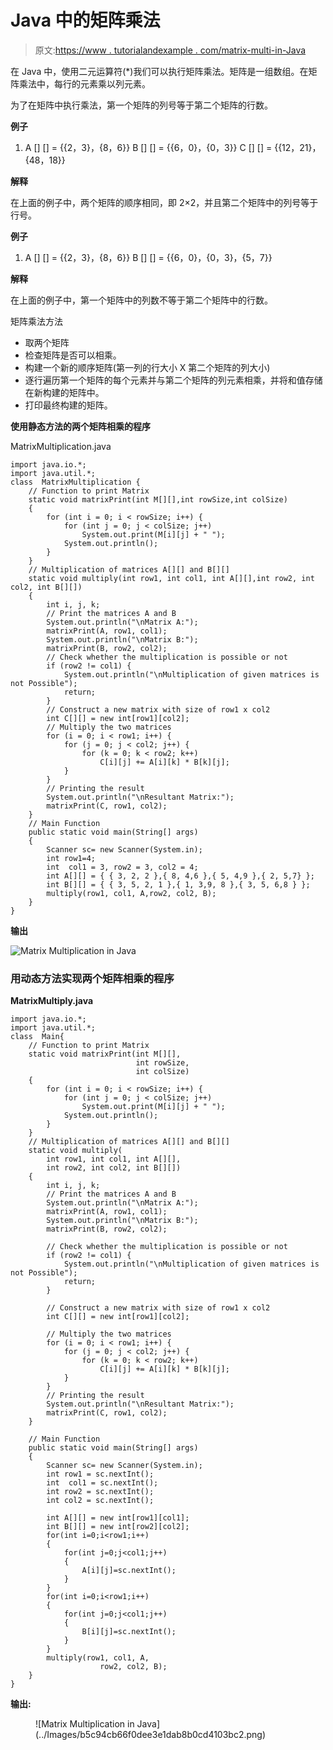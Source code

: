 # Java 中的矩阵乘法

> 原文:[https://www . tutorialandexample . com/matrix-multi-in-Java](https://www.tutorialandexample.com/matrix-multiplication-in-java)

在 Java 中，使用二元运算符(*)我们可以执行矩阵乘法。矩阵是一组数组。在矩阵乘法中，每行的元素乘以列元素。

为了在矩阵中执行乘法，第一个矩阵的列号等于第二个矩阵的行数。

**例子**

1.  A [] [] = {{2，3}，{8，6}}
    B [] [] = {{6，0}，{0，3}}
    C [] [] = {{12，21}，{48，18}}

**解释**

在上面的例子中，两个矩阵的顺序相同，即 2×2，并且第二个矩阵中的列号等于行号。

**例子**

1.  A [] [] = {{2，3}，{8，6}}
    B [] [] = {{6，0}，{0，3}，{5，7}}

**解释**

在上面的例子中，第一个矩阵中的列数不等于第二个矩阵中的行数。

矩阵乘法方法

*   取两个矩阵
*   检查矩阵是否可以相乘。
*   构建一个新的顺序矩阵(第一列的行大小 X 第二个矩阵的列大小)
*   逐行遍历第一个矩阵的每个元素并与第二个矩阵的列元素相乘，并将和值存储在新构建的矩阵中。
*   打印最终构建的矩阵。

**使用静态方法的两个矩阵相乘的程序**

MatrixMultiplication.java

```
import java.io.*;
import java.util.*;
class  MatrixMultiplication {
	// Function to print Matrix
	static void matrixPrint(int M[][],int rowSize,int colSize)
	{
		for (int i = 0; i < rowSize; i++) {
			for (int j = 0; j < colSize; j++)
				System.out.print(M[i][j] + " ");
			System.out.println();
		}
	}
	// Multiplication of matrices A[][] and B[][] 
	static void multiply(int row1, int col1, int A[][],int row2, int col2, int B[][])
	{
		int i, j, k;
		// Print the matrices A and B
		System.out.println("\nMatrix A:");
		matrixPrint(A, row1, col1);
		System.out.println("\nMatrix B:");
		matrixPrint(B, row2, col2);
        // Check whether the multiplication is possible or not
		if (row2 != col1) {
			System.out.println("\nMultiplication of given matrices is not Possible");
			return;
		}
		// Construct a new matrix with size of row1 x col2
		int C[][] = new int[row1][col2];
		// Multiply the two matrices
		for (i = 0; i < row1; i++) {
			for (j = 0; j < col2; j++) {
				for (k = 0; k < row2; k++)
					C[i][j] += A[i][k] * B[k][j];
			}
		}
		// Printing the result
		System.out.println("\nResultant Matrix:");
		matrixPrint(C, row1, col2);
	}
	// Main Function
	public static void main(String[] args)
	{
        Scanner sc= new Scanner(System.in);
        int row1=4;
		int  col1 = 3, row2 = 3, col2 = 4;
		int A[][] = { { 3, 2, 2 },{ 8, 4,6 },{ 5, 4,9 },{ 2, 5,7} };
		int B[][] = { { 3, 5, 2, 1 },{ 1, 3,9, 8 },{ 3, 5, 6,8 } };
		multiply(row1, col1, A,row2, col2, B);
	}
}
```

**输出**

![Matrix Multiplication in Java](../Images/aa048b4e70475c4c3ad48b86edafefa4.png)  

### 用动态方法实现两个矩阵相乘的程序

**MatrixMultiply.java**

```
import java.io.*;
import java.util.*;
class  Main{
	// Function to print Matrix
	static void matrixPrint(int M[][],
							int rowSize,
							int colSize)
	{
		for (int i = 0; i < rowSize; i++) {
			for (int j = 0; j < colSize; j++)
				System.out.print(M[i][j] + " ");
			System.out.println();
		}
	}
	// Multiplication of matrices A[][] and B[][] 
	static void multiply(
		int row1, int col1, int A[][],
		int row2, int col2, int B[][])
	{
		int i, j, k;
		// Print the matrices A and B
		System.out.println("\nMatrix A:");
		matrixPrint(A, row1, col1);
		System.out.println("\nMatrix B:");
		matrixPrint(B, row2, col2);

        // Check whether the multiplication is possible or not
		if (row2 != col1) {
			System.out.println("\nMultiplication of given matrices is not Possible");
			return;
		}

		// Construct a new matrix with size of row1 x col2
		int C[][] = new int[row1][col2];

		// Multiply the two matrices
		for (i = 0; i < row1; i++) {
			for (j = 0; j < col2; j++) {
				for (k = 0; k < row2; k++)
					C[i][j] += A[i][k] * B[k][j];
			}
		}
		// Printing the result
		System.out.println("\nResultant Matrix:");
		matrixPrint(C, row1, col2);
	}

	// Main Function
	public static void main(String[] args)
	{
        Scanner sc= new Scanner(System.in);
        int row1 = sc.nextInt();
		int  col1 = sc.nextInt();
		int row2 = sc.nextInt();
		int col2 = sc.nextInt();

		int A[][] = new int[row1][col1];
		int B[][] = new int[row2][col2];
        for(int i=0;i<row1;i++)
        {
            for(int j=0;j<col1;j++)
            {
                A[i][j]=sc.nextInt();
            }
        }
        for(int i=0;i<row1;i++)
        {
            for(int j=0;j<col1;j++)
            {
                B[i][j]=sc.nextInt();
            }
        }
		multiply(row1, col1, A,
					row2, col2, B);
	}
} 
```

**输出:**

<figure class="wp-block-image">![Matrix Multiplication in Java](../Images/b5c94cb66f0dee3e1dab8b0cd4103bc2.png)</figure>